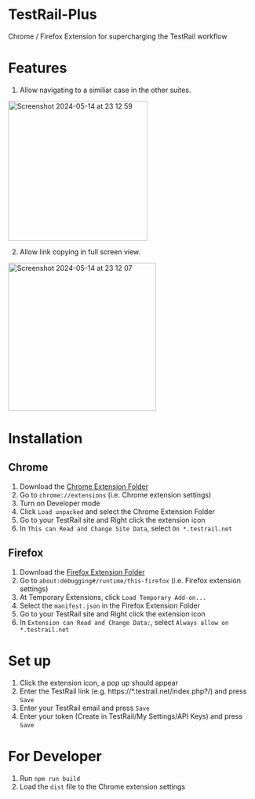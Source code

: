 # TestRail-Plus
Chrome / Firefox Extension for supercharging the TestRail workflow

# Features
1. Allow navigating to a similiar case in the other suites.
<img width="284" alt="Screenshot 2024-05-14 at 23 12 59" src="https://github.com/StevenChenWaiHo/TestRail-Plus/assets/122108964/88af5096-16f4-4f76-a216-04140b8a8229">

2. Allow link copying in full screen view.
<img width="301" alt="Screenshot 2024-05-14 at 23 12 07" src="https://github.com/StevenChenWaiHo/TestRail-Plus/assets/122108964/9ab9f299-d75c-49c2-be26-ab145a17d872">

# Installation
## Chrome
1. Download the [Chrome Extension Folder](https://www.dropbox.com/scl/fo/6fjut3exg3iwgnf241wyf/ANALisPMwtFHy9R_ZuMzv3Y?rlkey=8zut23rmjowixyqk2gcbz6lgv&st=yaklwnxo&dl=0)
2. Go to `chrome://extensions` (i.e. Chrome extension settings)
3. Turn on Developer mode
4. Click `Load unpacked` and select the Chrome Extension Folder
5. Go to your TestRail site and Right click the extension icon
6. In `This can Read and Change Site Data`, select `On *.testrail.net`

## Firefox
1. Download the [Firefox Extension Folder](https://www.dropbox.com/scl/fo/10nfa9uud3dyw0r4avgb0/ALwJ-0_FS2lt1Pe7-qiuhtM?rlkey=1i1y34rgqqf9dzgjbxlp8kg3y&st=n83uo1cc&dl=0)
2. Go to `about:debugging#/runtime/this-firefox` (i.e. Firefox extension settings)
3. At Temporary Extensions, click `Load Temporary Add-on...`
4. Select the `manifest.json` in the Firefox Extension Folder
5. Go to your TestRail site and Right click the extension icon
6. In `Extension can Read and Change Data:`, select `Always allow on *.testrail.net`

# Set up
1. Click the extension icon, a pop up should appear
2. Enter the TestRail link (e.g. https://*.testrail.net/index.php?/) and press `Save`
3. Enter your TestRail email and press `Save`
4. Enter your token (Create in TestRail/My Settings/API Keys) and press `Save`

# For Developer
1. Run `npm run build`
2. Load the `dist` file to the Chrome extension settings
